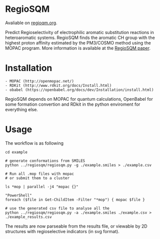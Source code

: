 # RegioSQM

Avaliable on [regioqm.org](http://regiosqm.org).

Predict Regioselectivity of electrophilic aromatic substitution reactions in
heteroaromatic systems.
RegioSQM finds the aromatic CH group with the highest proton affinity estimated
by the PM3/COSMO method using the MOPAC program.
More information is available at the [RegioSQM paper](https://doi.org/10.1039/C7SC04156J).

# Installation

    - MOPAC (http://openmopac.net/)
    - RDKit (http://www.rdkit.org/docs/Install.html)
    - obabel (https://openbabel.org/docs/dev/Installation/install.html)

RegioSQM depends on MOPAC for quantum calculations, OpenBabel for some
formation convertion and RDkit in the python enviroment for everything else.

# Usage

The workflow is as following

    cd example
	
    # generate conformations from SMILES
    python ../regiosqm/regiosqm.py -g ./example.smiles > ./example.csv
	
    # Run all .mop files with mopac
    # or submit them to a cluster

    ls *mop | parallel -j4 "mopac {}"
    
    "PowerShell"
    foreach ($file in Get-ChildItem -Filter "*mop") { mopac $file }
	
    # use the generated csv file to analyse all the 
    python ../regiosqm/regiosqm.py -a ./example.smiles ./example.csv > ./example_results.csv


The results are now parseable from the results file, or viewable by 2D structures with regioselective indicators (in svg format).


